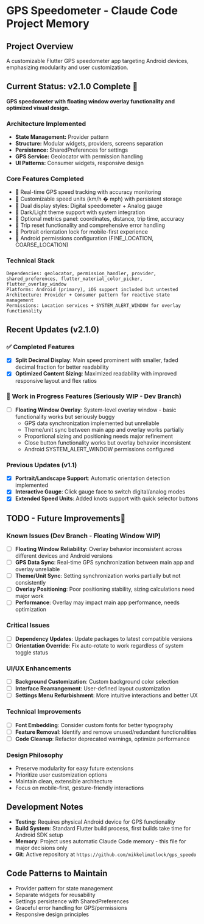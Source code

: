 # GPS Speedometer - Claude Code Project Memory

## Project Overview
A customizable Flutter GPS speedometer app targeting Android devices, emphasizing modularity and user customization.

## Current Status: v2.1.0 Complete 
**GPS speedometer with floating window overlay functionality and optimized visual design.**

### Architecture Implemented
- **State Management:** Provider pattern
- **Structure:** Modular widgets, providers, screens separation
- **Persistence:** SharedPreferences for settings
- **GPS Service:** Geolocator with permission handling
- **UI Patterns:** Consumer widgets, responsive design

### Core Features Completed
-  Real-time GPS speed tracking with accuracy monitoring
-  Customizable speed units (km/h � mph) with persistent storage
-  Dual display styles: Digital speedometer + Analog gauge
-  Dark/Light theme support with system integration
-  Optional metrics panel: coordinates, distance, trip time, accuracy
-  Trip reset functionality and comprehensive error handling
-  Portrait orientation lock for mobile-first experience
-  Android permissions configuration (FINE_LOCATION, COARSE_LOCATION)

### Technical Stack
```
Dependencies: geolocator, permission_handler, provider, shared_preferences, flutter_material_color_picker, flutter_overlay_window
Platforms: Android (primary), iOS support included but untested
Architecture: Provider + Consumer pattern for reactive state management
Permissions: Location services + SYSTEM_ALERT_WINDOW for overlay functionality
```

## Recent Updates (v2.1.0)

### ✅ Completed Features
- [x] **Split Decimal Display**: Main speed prominent with smaller, faded decimal fraction for better readability
- [x] **Optimized Content Sizing**: Maximized readability with improved responsive layout and flex ratios

### 🚧 Work in Progress Features (Seriously WIP - Dev Branch)
- [ ] **Floating Window Overlay**: System-level overlay window - basic functionality works but seriously buggy
  - GPS data synchronization implemented but unreliable
  - Theme/unit sync between main app and overlay works partially
  - Proportional sizing and positioning needs major refinement
  - Close button functionality works but overlay behavior inconsistent
  - Android SYSTEM_ALERT_WINDOW permissions configured

### Previous Updates (v1.1)
- [x] **Portrait/Landscape Support**: Automatic orientation detection implemented  
- [x] **Interactive Gauge**: Click gauge face to switch digital/analog modes
- [x] **Extended Speed Units**: Added knots support with quick selector buttons

## TODO - Future Improvements

### Known Issues (Dev Branch - Floating Window WIP)
- [ ] **Floating Window Reliability**: Overlay behavior inconsistent across different devices and Android versions
- [ ] **GPS Data Sync**: Real-time GPS synchronization between main app and overlay unreliable
- [ ] **Theme/Unit Sync**: Setting synchronization works partially but not consistently
- [ ] **Overlay Positioning**: Poor positioning stability, sizing calculations need major work
- [ ] **Performance**: Overlay may impact main app performance, needs optimization

### Critical Issues
- [ ] **Dependency Updates**: Update packages to latest compatible versions
- [ ] **Orientation Override**: Fix auto-rotate to work regardless of system toggle status

### UI/UX Enhancements
- [ ] **Background Customization**: Custom background color selection
- [ ] **Interface Rearrangement**: User-defined layout customization
- [ ] **Settings Menu Refurbishment**: More intuitive interactions and better UX

### Technical Improvements  
- [ ] **Font Embedding**: Consider custom fonts for better typography
- [ ] **Feature Removal**: Identify and remove unused/redundant functionalities
- [ ] **Code Cleanup**: Refactor deprecated warnings, optimize performance

### Design Philosophy
- Preserve modularity for easy future extensions
- Prioritize user customization options
- Maintain clean, extensible architecture
- Focus on mobile-first, gesture-friendly interactions

## Development Notes
- **Testing**: Requires physical Android device for GPS functionality
- **Build System**: Standard Flutter build process, first builds take time for Android SDK setup
- **Memory**: Project uses automatic Claude Code memory - this file for major decisions only
- **Git**: Active repository at `https://github.com/mikkelimatlock/gps_speedo`

## Code Patterns to Maintain
- Provider pattern for state management
- Separate widgets for reusability  
- Settings persistence with SharedPreferences
- Graceful error handling for GPS/permissions
- Responsive design principles